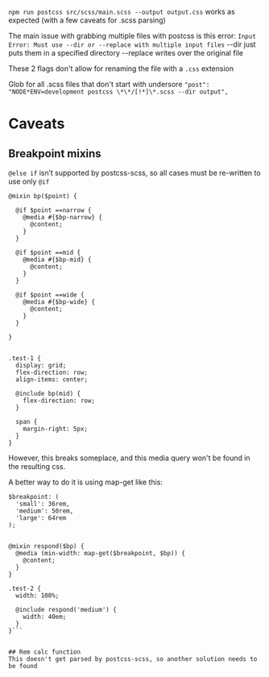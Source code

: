 `npm run postcss src/scss/main.scss --output output.css` works as expected (with a few caveats for .scss parsing)

The main issue with grabbing multiple files with postcss is this error:
`Input Error: Must use --dir or --replace with multiple input files`
--dir just puts them in a specified directory
--replace writes over the original file

These 2 flags don't allow for renaming the file with a `.css` extension

Glob for all .scss files that don't start with undersore
`"post": "NODE*ENV=development postcss \*\*/[!*]\*.scss --dir output",`

# Caveats

## Breakpoint mixins

`@else if` isn’t supported by postcss-scss, so all cases must be re-written to use only `@if`

```
@mixin bp($point) {

  @if $point ==narrow {
    @media #{$bp-narrow} {
      @content;
    }
  }

  @if $point ==mid {
    @media #{$bp-mid} {
      @content;
    }
  }

  @if $point ==wide {
    @media #{$bp-wide} {
      @content;
    }
  }

}


.test-1 {
  display: grid;
  flex-direction: row;
  align-items: center;

  @include bp(mid) {
    flex-direction: row;
  }

  span {
    margin-right: 5px;
  }
}
```

However, this breaks someplace, and this media query won't be found in the resulting css.

A better way to do it is using map-get like this:

```
$breakpoint: (
  'small': 36rem,
  'medium': 50rem,
  'large': 64rem
);


@mixin respond($bp) {
  @media (min-width: map-get($breakpoint, $bp)) {
    @content;
  }
}

.test-2 {
  width: 100%;

  @include respond('medium') {
    width: 40em;
  }
}```


## Rem calc function
This doesn't get parsed by postcss-scss, so another solution needs to be found


